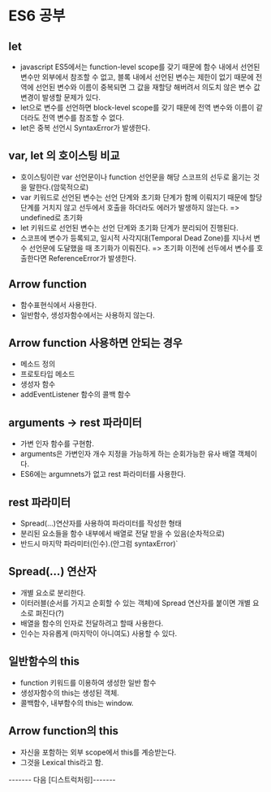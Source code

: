 # ES6 공부

## let

- javascript ES5에서는 function-level scope를 갖기 때문에 함수 내에서 선언된 변수만 외부에서 참조할 수 없고, 블록 내에서 선언된 변수는 제한이 없기 때문에 전역에 선언된 변수와 이름이 중복되면 그 값을 재할당 해버려서 의도치 않은 변수 값 변경이 발생할 문제가 있다.
- let으로 변수를 선언하면 block-level scope를 갖기 때문에 전역 변수와 이름이 같더라도 전역 변수를 참조할 수 없다.
- let은 중복 선언시 SyntaxError가 발생한다.


## var, let 의 호이스팅 비교

- 호이스팅이란 var 선언문이나 function 선언문을 해당 스코프의 선두로 옮기는 것을 말한다.(암묵적으로)
- var 키워드로 선언된 변수는 선언 단계와 초기화 단계가 함께 이뤄지기 때문에 할당 단계를 거치지 않고 선두에서 호출을 하더라도 에러가 발생하지 않는다. => undefined로 초기화 
- let 키워드로 선언된 변수는 선언 단계와 초기화 단계가 분리되어 진행된다.
- 스코프에 변수가 등록되고, 일시적 사각지대(Temporal Dead Zone)를 지나서 변수 선언문에 도달했을 때 초기화가 이뤄진다. => 초기화 이전에 선두에서 변수를 호출한다면 ReferenceError가 발생한다.



## Arrow function 
- 함수표현식에서 사용한다.
- 일반함수, 생성자함수에서는 사용하지 않는다.

## Arrow function 사용하면 안되는 경우
- 메소드 정의
- 프로토타입 메소드
- 생성자 함수
- addEventListener 함수의 콜백 함수

## arguments -> rest 파라미터
- 가변 인자 함수를 구현함.
- arguments은 가변인자 개수 지정을 가능하게 하는 순회가능한 유사 배열 객체이다.
- ES6에는 argumnets가 없고 rest 파라미터를 사용한다.

## rest 파라미터
- Spread(...)연산자를 사용하여 파라미터를 작성한 형태
- 분리된 요소들을 함수 내부에서 배열로 전달 받을 수 있음(순차적으로)
- 반드시 마지막 파라미터(인수).(안그럼 syntaxError)`

## Spread(...) 연산자
- 개별 요소로 분리한다.
- 이터러블(순서를 가지고 순회할 수 있는 객체)에 Spread 연산자를 붙이면 개별 요소로 펴진다(?)
- 배열을 함수의 인자로 전달하려고 할때 사용한다.
- 인수는 자유롭게 (마지막이 아니여도) 사용할 수 있다.


## 일반함수의 this
- function 키워드를 이용하여 생성한 일반 함수
- 생성자함수의 this는 생성된 객체.
- 콜백함수, 내부함수의 this는 window.

## Arrow function의 this
- 자신을 포함하는 외부 scope에서 this를 계승받는다.
- 그것을 Lexical this라고 함.

------- 다음 [디스트럭처링]-------